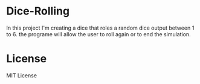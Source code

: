 # Dice-Rolling
In this project I'm creating a dice that roles a random dice output between 1 to 6. the programe will allow the user to roll again or to end the simulation. 

# License
MIT License
